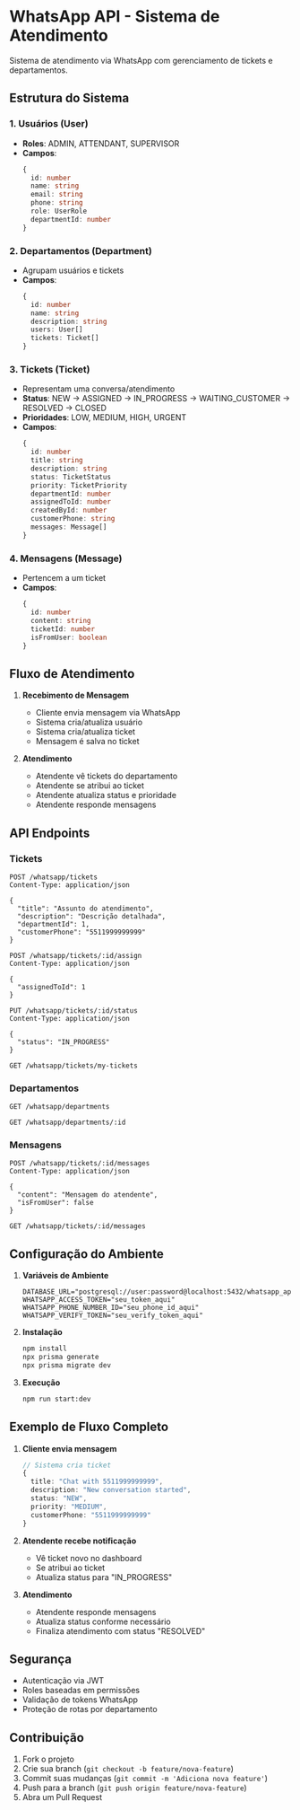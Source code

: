 # WhatsApp API - Sistema de Atendimento

Sistema de atendimento via WhatsApp com gerenciamento de tickets e departamentos.

## Estrutura do Sistema

### 1. Usuários (User)
- **Roles**: ADMIN, ATTENDANT, SUPERVISOR
- **Campos**:
  ```typescript
  {
    id: number
    name: string
    email: string
    phone: string
    role: UserRole
    departmentId: number
  }
  ```

### 2. Departamentos (Department)
- Agrupam usuários e tickets
- **Campos**:
  ```typescript
  {
    id: number
    name: string
    description: string
    users: User[]
    tickets: Ticket[]
  }
  ```

### 3. Tickets (Ticket)
- Representam uma conversa/atendimento
- **Status**: NEW → ASSIGNED → IN_PROGRESS → WAITING_CUSTOMER → RESOLVED → CLOSED
- **Prioridades**: LOW, MEDIUM, HIGH, URGENT
- **Campos**:
  ```typescript
  {
    id: number
    title: string
    description: string
    status: TicketStatus
    priority: TicketPriority
    departmentId: number
    assignedToId: number
    createdById: number
    customerPhone: string
    messages: Message[]
  }
  ```

### 4. Mensagens (Message)
- Pertencem a um ticket
- **Campos**:
  ```typescript
  {
    id: number
    content: string
    ticketId: number
    isFromUser: boolean
  }
  ```

## Fluxo de Atendimento

1. **Recebimento de Mensagem**
   - Cliente envia mensagem via WhatsApp
   - Sistema cria/atualiza usuário
   - Sistema cria/atualiza ticket
   - Mensagem é salva no ticket

2. **Atendimento**
   - Atendente vê tickets do departamento
   - Atendente se atribui ao ticket
   - Atendente atualiza status e prioridade
   - Atendente responde mensagens

## API Endpoints

### Tickets
```http
POST /whatsapp/tickets
Content-Type: application/json

{
  "title": "Assunto do atendimento",
  "description": "Descrição detalhada",
  "departmentId": 1,
  "customerPhone": "5511999999999"
}
```

```http
POST /whatsapp/tickets/:id/assign
Content-Type: application/json

{
  "assignedToId": 1
}
```

```http
PUT /whatsapp/tickets/:id/status
Content-Type: application/json

{
  "status": "IN_PROGRESS"
}
```

```http
GET /whatsapp/tickets/my-tickets
```

### Departamentos
```http
GET /whatsapp/departments
```

```http
GET /whatsapp/departments/:id
```

### Mensagens
```http
POST /whatsapp/tickets/:id/messages
Content-Type: application/json

{
  "content": "Mensagem do atendente",
  "isFromUser": false
}
```

```http
GET /whatsapp/tickets/:id/messages
```

## Configuração do Ambiente

1. **Variáveis de Ambiente**
   ```env
   DATABASE_URL="postgresql://user:password@localhost:5432/whatsapp_api"
   WHATSAPP_ACCESS_TOKEN="seu_token_aqui"
   WHATSAPP_PHONE_NUMBER_ID="seu_phone_id_aqui"
   WHATSAPP_VERIFY_TOKEN="seu_verify_token_aqui"
   ```

2. **Instalação**
   ```bash
   npm install
   npx prisma generate
   npx prisma migrate dev
   ```

3. **Execução**
   ```bash
   npm run start:dev
   ```

## Exemplo de Fluxo Completo

1. **Cliente envia mensagem**
   ```typescript
   // Sistema cria ticket
   {
     title: "Chat with 5511999999999",
     description: "New conversation started",
     status: "NEW",
     priority: "MEDIUM",
     customerPhone: "5511999999999"
   }
   ```

2. **Atendente recebe notificação**
   - Vê ticket novo no dashboard
   - Se atribui ao ticket
   - Atualiza status para "IN_PROGRESS"

3. **Atendimento**
   - Atendente responde mensagens
   - Atualiza status conforme necessário
   - Finaliza atendimento com status "RESOLVED"

## Segurança

- Autenticação via JWT
- Roles baseadas em permissões
- Validação de tokens WhatsApp
- Proteção de rotas por departamento

## Contribuição

1. Fork o projeto
2. Crie sua branch (`git checkout -b feature/nova-feature`)
3. Commit suas mudanças (`git commit -m 'Adiciona nova feature'`)
4. Push para a branch (`git push origin feature/nova-feature`)
5. Abra um Pull Request

